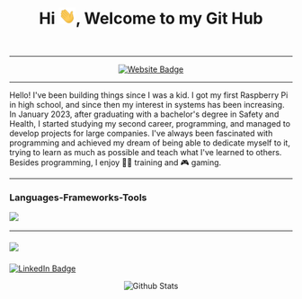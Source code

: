 <div align="center">
  <h1>Hi <img src="https://raw.githubusercontent.com/ABSphreak/ABSphreak/master/gifs/Hi.gif" width="30px">, Welcome to my Git Hub</h1>

  <!-- Agregar imagen aquí -->
  <img src="https://imgur.com/3AnYAVg.png" alt="" width="800px" />

  <hr />
  

  <div>
  <!-- Enlace al Proyecto Actual -->
  <a href="https://deltaold.onrender.com" target="_blank">
  <img src="https://img.shields.io/badge/website-000000?style=for-the-badge&logo=About.me&logoColor=white" alt="Website Badge">
  </a>
    </div>
  </a>
</div>

  <hr />
  <div align="left">
    <p>
      Hello! I've been building things since I was a kid. I got my first Raspberry Pi in high school, and since then my interest in systems has been increasing. In January 2023, after graduating with a bachelor's degree in Safety and Health, I started studying my second career, programming, and managed to develop projects for large companies. I've always been fascinated with programming and achieved my dream of being able to dedicate myself to it, trying to learn as much as possible and teach what I've learned to others. Besides programming, I enjoy 🏋️‍♂️ training and 🎮 gaming.
    </p>
  </div>

  <hr />


  <h3>Languages-Frameworks-Tools</h3>

  <div>
    <img src="https://skillicons.dev/icons?i=html,css,javascript,nodejs,express,py,django,anaconda,mysql,bootstrap,php,laravel" /><br />
  </div>
  <hr />



  <h4>
    <img src="https://readme-typing-svg.herokuapp.com/?font=Righteous&weight=500&size=25&pause=800&color=F7F7F7&center=true&vCenter=true&width=600&height=70&lines=Thanks+for+visiting!+%E2%9C%8C%EF%B8%8F;%C2%A1+Send+me+a+message+on+Linkedin+!++;I'm+always+down+to+collab+%F0%9F%98%80" />
  </h4>
  <a href="https://www.linkedin.com/in/tomas-nardi/" target="_blank">
    <img alt="LinkedIn Badge" src="https://img.shields.io/badge/LinkedIn-Tomas%20Nardi-%230A66C2?style=social&logo=linkedin" />
  </a>

  <p align="center">
    <img src="https://raw.githubusercontent.com/bornmay/bornmay/Update/svg/Bottom.svg" alt="Github Stats" />
  </p>
</div>
